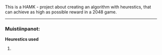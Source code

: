 This is a HAMK - project about creating an algorithm with heurestics, that can achieve as high as possible reward in a 2048 game.

---

### Muistiinpanot: ###

**Heurestics used**

1. 